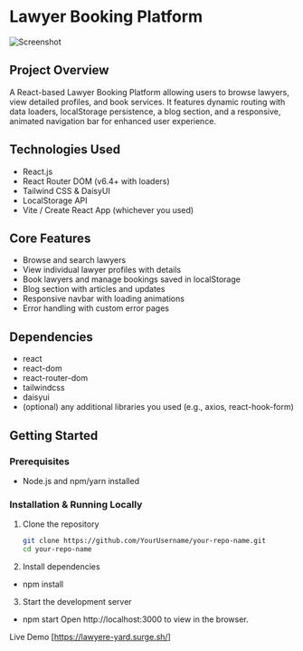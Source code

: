 # Lawyer Booking Platform

![Screenshot](https://i.ibb.co.com/J8TGdqN/Screenshot-2025-08-08-183425.jpg)  

## Project Overview
A React-based Lawyer Booking Platform allowing users to browse lawyers, view detailed profiles, and book services. It features dynamic routing with data loaders, localStorage persistence, a blog section, and a responsive, animated navigation bar for enhanced user experience.

## Technologies Used
- React.js
- React Router DOM (v6.4+ with loaders)
- Tailwind CSS & DaisyUI
- LocalStorage API
- Vite / Create React App (whichever you used)

## Core Features
- Browse and search lawyers
- View individual lawyer profiles with details
- Book lawyers and manage bookings saved in localStorage
- Blog section with articles and updates
- Responsive navbar with loading animations
- Error handling with custom error pages

## Dependencies
- react
- react-dom
- react-router-dom
- tailwindcss
- daisyui
- (optional) any additional libraries you used (e.g., axios, react-hook-form)

## Getting Started

### Prerequisites
- Node.js and npm/yarn installed

### Installation & Running Locally
1. Clone the repository  
   ```bash
   git clone https://github.com/YourUsername/your-repo-name.git
   cd your-repo-name
2. Install dependencies
- npm install
3. Start the development server
- npm start
Open http://localhost:3000 to view in the browser.

Live Demo
[https://lawyere-yard.surge.sh/]

